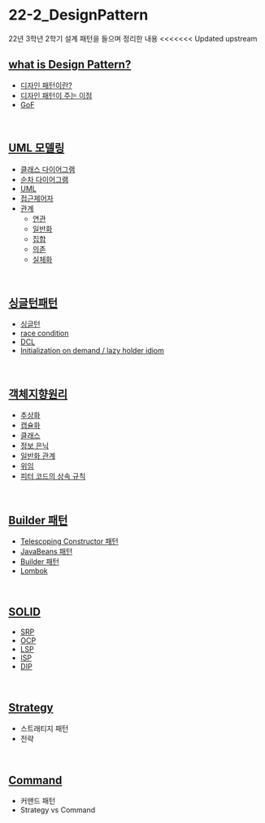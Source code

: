 # 22-2_DesignPattern
22년 3학년 2학기 설계 패턴을 들으며 정리한 내용
<<<<<<< Updated upstream
<br>
## <a href="https://github.com/JinUng41/22-2_DesignPattern/issues/1">what is Design Pattern?</href>
  - 디자인 패턴이란?
  - 디자인 패턴이 주는 이점
  - GoF 
  
<br>

## <a href="https://github.com/JinUng41/22-2_DesignPattern/issues/2">UML 모델링</href>
  - 클래스 다이어그램
  - 순차 다이어그램
  - UML
  - 접근제어자
  - 관계
    - 연관
    - 일반화
    - 집합
    - 의존
    - 실체화

<br>

## <a href="https://github.com/JinUng41/22-2_DesignPattern/issues/3">싱글턴패턴</href>
  - 싱글턴
  - race condition
  - DCL
  - Initialization on demand / lazy holder idiom

<br>

## <a href="https://github.com/JinUng41/22-2_DesignPattern/issues/4">객체지향원리</href>
  - 추상화
  - 캡슐화
  - 클래스
  - 정보 은닉
  - 일반화 관계
  - 위임
  - 피터 코드의 상속 규칙

<br>

## <a href="https://github.com/JinUng41/22-2_DesignPattern/issues/5">Builder 패턴</href>
  - Telescoping Constructor 패턴
  - JavaBeans 패턴
  - Builder 패턴
  - Lombok

<br>

## <a href="https://github.com/JinUng41/22-2_DesignPattern/issues/6">SOLID</href>
  - SRP
  - OCP
  - LSP
  - ISP
  - DIP

<br>


## <a href="https://github.com/JinUng41/22-2_DesignPattern/issues/7">Strategy</a>
  - 스트래티지 패턴
  - 전략
  
<br>

## <a href="https://github.com/JinUng41/22-2_DesignPattern/issues/8">Command</a>
  - 커맨드 패턴
  - Strategy vs Command
  
<br>

